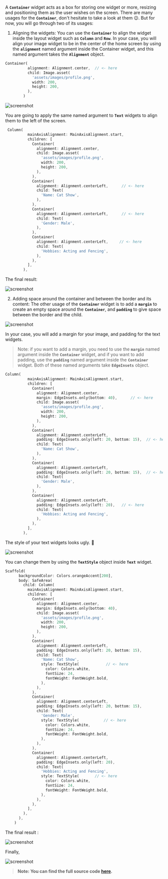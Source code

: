 A **`Container`** widget acts as a box for storing one widget or more, resizing and positioning them as the user wishes on the screen. There are many usages for the **`Container`**, don't hesitate to take a look at them 😉. But for now, you will go through two of its usages:

1. Aligning the widgets:
 You can use the **`Container`** to align the widget inside the layout widget such as **`Column`** and **`Row`**. In your case, you will align your image widget to be in the center of the home screen by using the **`alignment`** named argument inside the Container widget, and this named argument takes the **`Alignment`** object.

```dart
Container(
          alignment: Alignment.center,  // <- here
          child: Image.asset(
            'assets/images/profile.png',
            width: 200,
            height: 200,
          ),
        )
```

![screenshot](https://user-images.githubusercontent.com/24327781/119666042-9b4e3680-bdfa-11eb-95f1-1d6ed3b60f51.gif)

You are going to apply the same named argument to **`Text`** widgets to align them to the left of the screen.

```dart
 Column(
          mainAxisAlignment: MainAxisAlignment.start,
          children: [
            Container(
              alignment: Alignment.center,
              child: Image.asset(
                'assets/images/profile.png',
                width: 200,
                height: 200,
              ),
            ),
            Container(
              alignment: Alignment.centerLeft,      // <- here
              child: Text(
                'Name: Cat Show',
              ),
            ),
            Container(
              alignment: Alignment.centerLeft,      // <- here
              child: Text(
                'Gender: Male',
              ),
            ),
            Container(
              alignment: Alignment.centerLeft,     // <- here
              child: Text(
                'Hobbies: Acting and Fencing',
              ),
            ),
          ],
        ),
```

The final result:

![screenshot](https://user-images.githubusercontent.com/24327781/119666521-10217080-bdfb-11eb-87aa-9e037fff762d.png)

2. Adding space around the container and between the border and its content:
 The other usage of the **`Container`** widget is to add a **`margin`** to create an empty space around the **`Container`**, and **`padding`** to give space between the border and the child.

![screenshot](https://user-images.githubusercontent.com/24327781/119667023-86be6e00-bdfb-11eb-96e0-43c32f132a7e.png)

In your case, you will add a margin for your image, and padding for the text widgets.

> Note: if you want to add a margin, you need to use the **`margin`** named argument inside the **`Container`** widget, and if you want to add padding, use the **`padding`** named argument inside the **`Container`** widget. Both of these named arguments take **`EdgeInsets`** object.

```dart
Column(
          mainAxisAlignment: MainAxisAlignment.start,
          children: [
            Container(
              alignment: Alignment.center,
              margin: EdgeInsets.only(bottom: 40),      // <- here
              child: Image.asset(
                'assets/images/profile.png',
                width: 200,
                height: 200,
              ),
            ),
            Container(
              alignment: Alignment.centerLeft,
              padding: EdgeInsets.only(left: 20, bottom: 15),  // <- here
              child: Text(
                'Name: Cat Show',
              ),
            ),
            Container(
              alignment: Alignment.centerLeft,
              padding: EdgeInsets.only(left: 20, bottom: 15),  // <- here
              child: Text(
                'Gender: Male',
              ),
            ),
            Container(
              alignment: Alignment.centerLeft,
              padding: EdgeInsets.only(left: 20),   // <- here
              child: Text(
                'Hobbies: Acting and Fencing',
              ),
            ),
          ],
        ),
```

The style of your text widgets looks ugly. 🙂

![screenshot](https://media.giphy.com/media/67SXeoc8RLwvqCwn2F/giphy.gif)

You can change them by using the **`TextStyle`** object inside **`Text`** widget.

```dart
Scaffold(
      backgroundColor: Colors.orangeAccent[200],
      body: SafeArea(
        child: Column(
          mainAxisAlignment: MainAxisAlignment.start,
          children: [
            Container(
              alignment: Alignment.center,
              margin: EdgeInsets.only(bottom: 40),
              child: Image.asset(
                'assets/images/profile.png',
                width: 200,
                height: 200,
              ),
            ),
            Container(
              alignment: Alignment.centerLeft,
              padding: EdgeInsets.only(left: 20, bottom: 15),
              child: Text(
                'Name: Cat Show',
                style: TextStyle(            // <- here
                  color: Colors.white,
                  fontSize: 24,
                  fontWeight: FontWeight.bold,
                ),
              ),
            ),
            Container(
              alignment: Alignment.centerLeft,
              padding: EdgeInsets.only(left: 20, bottom: 15),
              child: Text(
                'Gender: Male',
                style: TextStyle(           // <- here
                  color: Colors.white,
                  fontSize: 24,
                  fontWeight: FontWeight.bold,
                ),
              ),
            ),
            Container(
              alignment: Alignment.centerLeft,
              padding: EdgeInsets.only(left: 20),
              child: Text(
                'Hobbies: Acting and Fencing',
                style: TextStyle(       // <- here
                  color: Colors.white,
                  fontSize: 24,
                  fontWeight: FontWeight.bold,
                ),
              ),
            ),
          ],
        ),
      ),
    )
```

The final result :

![screenshot](https://user-images.githubusercontent.com/24327781/119668114-7f4b9480-bdfc-11eb-92d5-46a9eb56bc0c.png)

Finally,

![screenshot](https://media.giphy.com/media/XbxZ41fWLeRECPsGIJ/giphy.gif)

> **Note: You can find the full source code [here](https://github.com/JoinCODED/flutter_profile_page_app).**
